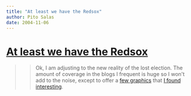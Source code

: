 ```yaml
---
title: "At least we have the Redsox"
author: Pito Salas
date: 2004-11-06
---
```

# [At least we have the Redsox](None)



>>

>> Ok, I am adjusting to the new reality of the lost election. The amount of
coverage in the blogs I frequent is huge so I won't add to the noise, except
to offer a [few
graphics](<http://www.nytimes.com/packages/html/politics/2004_ELECTIONRESULTS_GRAPHIC/>)
that [I found
interesting](<http://www.princeton.edu/~rvdb/JAVA/election2004/>).


